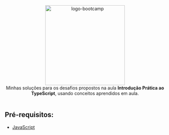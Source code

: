 <div align="center">
<img src="https://user-images.githubusercontent.com/47782228/183431671-c2ce5105-1760-4cc1-ba5a-a4aa25b4d3e7.png" width="250" alt="logo-bootcamp"></br>
Minhas soluções para os desafios propostos na aula <b>Introdução Prática ao TypeScript</b>, usando conceitos aprendidos em aula.
</div>

</br>

## Pré-requisitos:
* [JavaScript](https://developer.mozilla.org/pt-BR/docs/Web/JavaScript)
